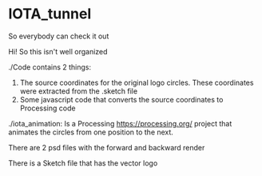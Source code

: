 # IOTA_tunnel
So everybody can check it out

Hi! So this isn't well organized

./Code contains 2 things:
  1. The source coordinates for the original logo circles. These coordinates were extracted from the .sketch file
  2. Some javascript code that converts the source coordinates to Processing code
  
./iota_animation:
  Is a Processing https://processing.org/ project that animates the circles from one position to the next.
  
There are 2 psd files with the forward and backward render

There is a Sketch file that has the vector logo
